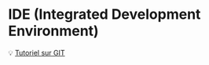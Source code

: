 # IDE (Integrated Development Environment)


:bulb: [Tutoriel sur GIT](https://github.com/CollegeBoreal/Tutoriels/tree/main/0.GIT)
